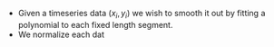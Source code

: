 - Given a timeseries data $(x_i, y_i)$ we wish to smooth it out by fitting a polynomial to each fixed length segment.
- We normalize each dat